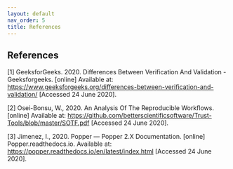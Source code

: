 ```yaml
---
layout: default
nav_order: 5
title: References
---
```

## References
<a id="1">[1]</a> 
GeeksforGeeks. 2020. Differences Between Verification And Validation - Geeksforgeeks. [online] Available at: <https://www.geeksforgeeks.org/differences-between-verification-and-validation/> [Accessed 24 June 2020].

<a id="2">[2]</a> 
Osei-Bonsu, W., 2020. An Analysis Of The Reproducible Workflows. [online] Available at: <https://github.com/betterscientificsoftware/Trust-Tools/blob/master/SOTF.pdf> [Accessed 24 June 2020].

<a id="3">[3]</a> 
Jimenez, I., 2020. Popper — Popper 2.X Documentation. [online] Popper.readthedocs.io. Available at: <https://popper.readthedocs.io/en/latest/index.html> [Accessed 24 June 2020].